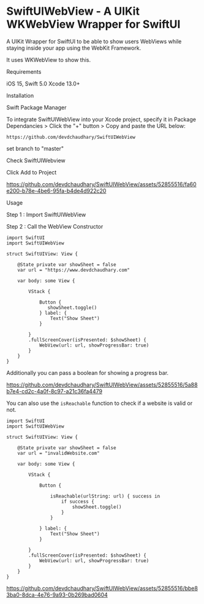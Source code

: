 # SwiftUIWebView - A UIKit WKWebView Wrapper for SwiftUI

A UIKit Wrapper for SwiftUI to be able to show users WebViews while staying inside your app using the WebKit Framework.

It uses WKWebView to show this.

Requirements

iOS 15,
Swift 5.0
Xcode 13.0+

Installation

Swift Package Manager

To integrate SwiftUIWebView into your Xcode project, specify it in Package Dependancies > Click the "+" button > Copy and paste the URL below:

```https://github.com/devdchaudhary/SwiftUIWebView```

set branch to "master"

Check SwiftUIWebview

Click Add to Project

https://github.com/devdchaudhary/SwiftUIWebView/assets/52855516/fa60e200-b78e-4be6-95fa-b4de4d922c20

Usage

Step 1 : Import SwiftUIWebView

Step 2 : Call the WebView Constructor

```
import SwiftUI
import SwiftUIWebView

struct SwiftUIView: View {

    @State private var showSheet = false
    var url = "https://www.devdchaudhary.com"
        
    var body: some View {
        
        VStack {

            Button {
               showSheet.toggle()
            } label: {
                Text("Show Sheet")
            }
            
        }
        .fullScreenCover(isPresented: $showSheet) {
            WebView(url: url, showProgressBar: true)
        }
    }
}
```

Additionally you can pass a boolean for showing a progress bar.

https://github.com/devdchaudhary/SwiftUIWebView/assets/52855516/5a88b7e4-cd2c-4a0f-8c97-a21c36fa4479

You can also use the `isReachable` function to check if a website is valid or not.

```
import SwiftUI
import SwiftUIWebView

struct SwiftUIView: View {

    @State private var showSheet = false
    var url = "invalidWebsite.com"
        
    var body: some View {
        
        VStack {

            Button {
                
                isReachable(urlString: url) { success in
                    if success {
                        showSheet.toggle()
                    }
                }
                
            } label: {
                Text("Show Sheet")
            }
            
        }
        .fullScreenCover(isPresented: $showSheet) {
            WebView(url: url, showProgressBar: true)
        }
    }
}

```

https://github.com/devdchaudhary/SwiftUIWebView/assets/52855516/bbe83ba0-8dca-4e76-9a93-0b269bad0604




